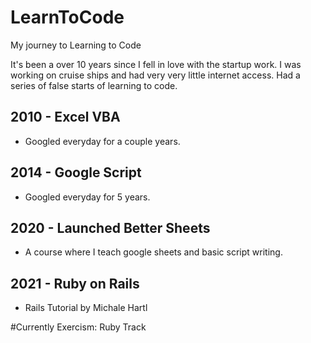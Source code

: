 # LearnToCode
My journey to Learning to Code

It's been a over 10 years since I fell in love with the startup work. I was working on cruise ships and had very very little internet access. Had a series of false starts of learning to code. 

## 2010 - Excel VBA
- Googled everyday for a couple years.
## 2014 - Google Script
- Googled everyday for 5 years.
## 2020 - Launched Better Sheets
- A course where I teach google sheets and basic script writing.
## 2021 - Ruby on Rails
- Rails Tutorial by Michale Hartl
 
#Currently
Exercism: Ruby Track

